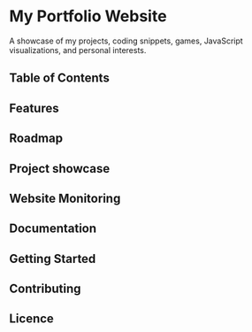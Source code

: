 # My Portfolio Website

A showcase of my projects, coding snippets, games, JavaScript visualizations, and personal interests.

## Table of Contents

## Features

## Roadmap

## Project showcase

## Website Monitoring

## Documentation

## Getting Started

## Contributing

## Licence
